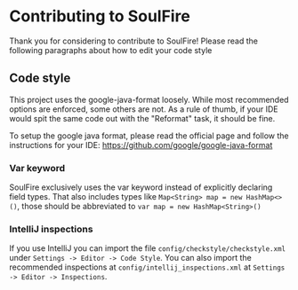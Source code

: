 # Contributing to SoulFire

Thank you for considering to contribute to SoulFire! Please read the following paragraphs about how to edit your code style

## Code style

This project uses the google-java-format loosely. While most recommended options are enforced, some others are not.
As a rule of thumb, if your IDE would spit the same code out with the "Reformat" task, it should be fine.

To setup the google java format, please read the official page and follow the instructions for your IDE:
https://github.com/google/google-java-format

### Var keyword

SoulFire exclusively uses the var keyword instead of explicitly declaring field types.
That also includes types like `Map<String> map = new HashMap<>()`, those should be abbreviated to `var map = new HashMap<String>()`

### IntelliJ inspections

If you use IntelliJ you can import the file `config/checkstyle/checkstyle.xml` under `Settings -> Editor -> Code Style`.
You can also import the recommended inspections at `config/intellij_inspections.xml` at `Settings -> Editor -> Inspections`.
